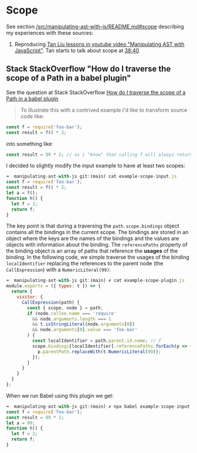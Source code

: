 # Scope

See section [/src/manipulating-ast-with-js/README.md#scope](/src/manipulating-ast-with-js/README.md#scope) describing my experiences with these sources:

1. Reproducing [Tan Liu lessons in youtube video "Manipulating AST with JavaScript"](https://youtu.be/5z28bsbJJ3w?si=-65NxcFhTM8wpGLX). Tan starts to talk about scope at [38:40](https://www.youtube.com/watch?v=5z28bsbJJ3w&list=PLoKaNN3BjQX0fEhzfpU9xHNWdxhIkP-hy&index=1&t=2320s)

## Stack StackOverflow "How do I traverse the scope of a Path in a babel plugin"

See the question at Stack StackOverflow 
[How do I traverse the scope of a Path in a babel plugin](https://stackoverflow.com/questions/44309639/how-do-i-traverse-the-scope-of-a-path-in-a-babel-plugin)

> To illustrate this with a contrived example I'd like to transform source code like:

```js
const f = require('foo-bar');
const result = f() * 2;
```

into something like:

```js
const result = 99 * 2; // as i "know" that calling f will always return 99
```

I decided to slightly modify the input example to have at least two scopes:

```js
➜  manipulating-ast-with-js git:(main) cat example-scope-input.js 
const f = require('foo-bar');
const result = f() * 2;
let a = f();
function h() {
  let f = 2;
  return f;
}
```
The key point is that during a traversing the `path.scope.bindings` object contains all the bindings in the current scope. The bindings are stored in an object where the keys are the names of the bindings and the values are objects with information about the binding. The `referencePaths` property of the binding object is an array of paths that reference the **usages** of the binding. In the following code, we simple traverse the usages of the binding `localIdentifier`
replacing the references to the parent node (the `CallExpression`) with a `NumericLiteral(99)`:

```js
➜  manipulating-ast-with-js git:(main) ✗ cat example-scope-plugin.js 
module.exports = ({ types: t }) => {
  return {
    visitor: {
      CallExpression(path) {
        const { scope, node } = path;
        if (node.callee.name === 'require'
          && node.arguments.length === 1
          && t.isStringLiteral(node.arguments[0])
          && node.arguments[0].value === 'foo-bar'
        ) {
          const localIdentifier = path.parent.id.name; // f
          scope.bindings[localIdentifier].referencePaths.forEach(p => {
            p.parentPath.replaceWith(t.NumericLiteral(99));
          }); 
        }
      }
    }
  }
};
```

When we run Babel using this plugin we get:

```js
➜  manipulating-ast-with-js git:(main) ✗ npx babel example-scope-input.js --plugins=./example-scope-plugin.js
const f = require('foo-bar');
const result = 99 * 2;
let a = 99;
function h() {
  let f = 2;
  return f;
}
```
